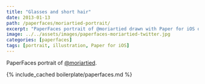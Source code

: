 ```yaml
---
title: "Glasses and short hair"
date: 2013-01-13
path: /paperfaces/moriartied-portrait/
excerpt: "PaperFaces portrait of @moriartied drawn with Paper for iOS on an iPad."
image: ../../assets/images/paperfaces-moriartied-twitter.jpg
categories: [paperfaces]
tags: [portrait, illustration, Paper for iOS]
---
```


PaperFaces portrait of [@moriartied](https://twitter.com/moriartied).

{% include_cached boilerplate/paperfaces.md %}

